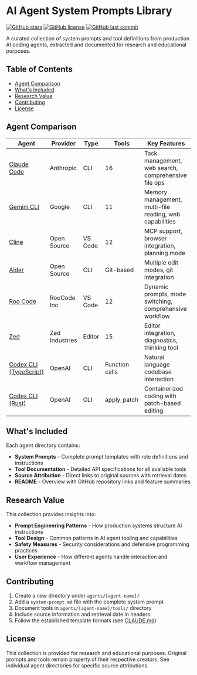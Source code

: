 # AI Agent System Prompts Library

[![GitHub stars](https://img.shields.io/github/stars/tallesborges/agentic-system-prompts?style=flat-square)](https://github.com/tallesborges/agentic-system-prompts/stargazers)
[![GitHub license](https://img.shields.io/github/license/tallesborges/agentic-system-prompts?style=flat-square)](https://github.com/tallesborges/agentic-system-prompts/blob/main/LICENSE)
[![GitHub last commit](https://img.shields.io/github/last-commit/tallesborges/agentic-system-prompts?style=flat-square)](https://github.com/tallesborges/agentic-system-prompts/commits/main)

A curated collection of system prompts and tool definitions from production AI coding agents, extracted and documented for research and educational purposes.

## Table of Contents

- [Agent Comparison](#agent-comparison)
- [What's Included](#whats-included)
- [Research Value](#research-value)
- [Contributing](#contributing)
- [License](#license)

## Agent Comparison

| Agent | Provider | Type | Tools | Key Features |
|-------|----------|------|-------|-------------|
| [Claude Code](./agents/claude-code/) | Anthropic | CLI | 16 | Task management, web search, comprehensive file ops |
| [Gemini CLI](./agents/gemini-cli/) | Google | CLI | 11 | Memory management, multi-file reading, web capabilities |
| [Cline](./agents/cline/) | Open Source | VS Code | 12 | MCP support, browser integration, planning mode |
| [Aider](./agents/aider/) | Open Source | CLI | Git-based | Multiple edit modes, git integration |
| [Roo Code](./agents/roo-code/) | RooCode Inc | VS Code | 12 | Dynamic prompts, mode switching, comprehensive workflow |
| [Zed](./agents/zed/) | Zed Industries | Editor | 15 | Editor integration, diagnostics, thinking tool |
| [Codex CLI (TypeScript)](./agents/codex-cli/) | OpenAI | CLI | Function calls | Natural language codebase interaction |
| [Codex CLI (Rust)](./agents/codex-rs/) | OpenAI | CLI | apply_patch | Containerized coding with patch-based editing |

## What's Included

Each agent directory contains:
- **System Prompts** - Complete prompt templates with role definitions and instructions
- **Tool Documentation** - Detailed API specifications for all available tools
- **Source Attribution** - Direct links to original sources with retrieval dates
- **README** - Overview with GitHub repository links and feature summaries

## Research Value

This collection provides insights into:
- **Prompt Engineering Patterns** - How production systems structure AI instructions
- **Tool Design** - Common patterns in AI agent tooling and capabilities
- **Safety Measures** - Security considerations and defensive programming practices
- **User Experience** - How different agents handle interaction and workflow management

## Contributing

1. Create a new directory under `agents/[agent-name]/`
2. Add a `system-prompt.md` file with the complete system prompt
3. Document tools in `agents/[agent-name]/tools/` directory
4. Include source information and retrieval date in headers
5. Follow the established template formats (see [CLAUDE.md](./CLAUDE.md))

## License

This collection is provided for research and educational purposes. Original prompts and tools remain property of their respective creators. See individual agent directories for specific source attributions.
